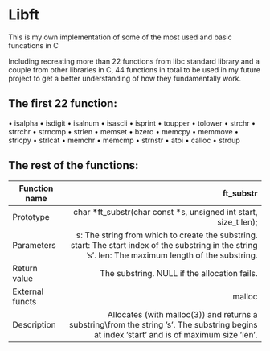 # Libft
This is my own implementation of some of the 
most used and basic funcations in C

Including recreating more than 22 functions from libc standard library and a couple from other libraries in C,
44 functions in total to be used in my future project to get a better understanding of how they fundamentally work.

## The first 22 function:

• isalpha
• isdigit
• isalnum
• isascii
• isprint
• toupper
• tolower
• strchr
• strrchr
• strncmp
• strlen
• memset
• bzero
• memcpy
• memmove
• strlcpy
• strlcat
• memchr
• memcmp
• strnstr
• atoi
• calloc
• strdup

## The rest of the functions:

|Function name|ft_substr|
|---------------|----------:|
|Prototype|char *ft_substr(char const *s, unsigned int start, size_t len);|
|Parameters|s: The string from which to create the substring. start: The start index of the substring in the string ’s’. len: The maximum length of the substring.|
|Return value|The substring. NULL if the allocation fails.|
|External functs|malloc|
|Description|Allocates (with malloc(3)) and returns a substring\from the string ’s’. The substring begins at index ’start’ and is of maximum size ’len’.|
